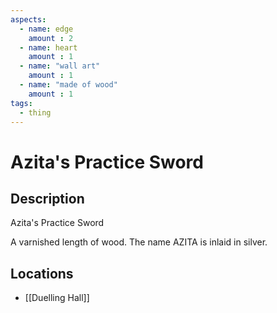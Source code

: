 ```yaml
---
aspects: 
  - name: edge
    amount : 2
  - name: heart
    amount : 1
  - name: "wall art"
    amount : 1
  - name: "made of wood"
    amount : 1
tags:
  - thing
---
```


# Azita's Practice Sword

## Description
Azita's Practice Sword

A varnished length of wood. The name AZITA is inlaid in silver.
## Locations
- [[Duelling Hall]]